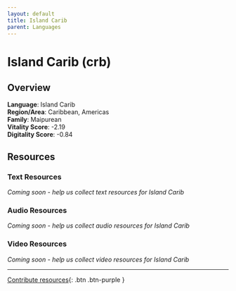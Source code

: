 ```yaml
---
layout: default
title: Island Carib
parent: Languages
---
```


# Island Carib (crb)

## Overview

**Language**: Island Carib  
**Region/Area**: Caribbean, Americas  
**Family**: Maipurean  
**Vitality Score**: -2.19  
**Digitality Score**: -0.84  

## Resources

### Text Resources
*Coming soon - help us collect text resources for Island Carib*

### Audio Resources
*Coming soon - help us collect audio resources for Island Carib*

### Video Resources
*Coming soon - help us collect video resources for Island Carib*

---

[Contribute resources](https://fairtrain.github.io/){: .btn .btn-purple }

